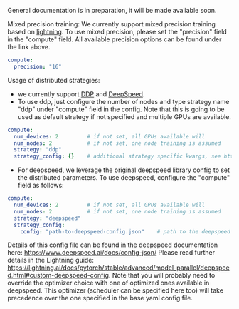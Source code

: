 General documentation is in preparation, it will be made available soon.

Mixed precision training:
We currently support mixed precision training based on [lightning](https://pytorch-lightning.readthedocs.io/en/latest/advanced/mixed_precision.html). To use mixed precision, please set the "precision" field in the "compute" field. All available precision options can be found under the link above. 

```yaml
compute:
  precision: "16"        
```

Usage of distributed strategies:

- we currently support [DDP](https://pytorch.org/tutorials/intermediate/ddp_tutorial.html) and [DeepSpeed](https://www.deepspeed.ai/getting-started/). 
- To use ddp, just configure the number of nodes and type strategy name "ddp" under "compute" field in the config. Note that this is going to be used as default strategy if not specified and multiple GPUs are available.

```yaml
compute:
  num_devices: 2         # if not set, all GPUs available will 
  num_nodes: 2           # if not set, one node training is assumed
  strategy: "ddp"
  strategy_config: {}    # additional strategy specific kwargs, see https://lightning.ai/docs/pytorch/stable/api/lightning.pytorch.strategies.DDPStrategy.html#lightning.pytorch.strategies.DDPStrategy

```

- For deepspeed, we leverage the original deepspeed library config to set the distributed parameters. To use deepspeed, configure the "compute" field as follows:

```yaml
compute:
  num_devices: 2         # if not set, all GPUs available will 
  num_nodes: 2           # if not set, one node training is assumed
  strategy: "deepspeed"
  strategy_config: 
    config: "path-to-deepspeed-config.json"    # path to the deepspeed config file
```
Details of this config file can be found in the deepspeed documentation here: https://www.deepspeed.ai/docs/config-json/
Please read further details in the Lightning guide: https://lightning.ai/docs/pytorch/stable/advanced/model_parallel/deepspeed.html#custom-deepspeed-config.
Note that you will probably need to override the optimizer choice with one of optimized ones available in deepspeed. This optimizer (scheduler can be specified here too) will take precedence over the one specified in the base yaml config file.
